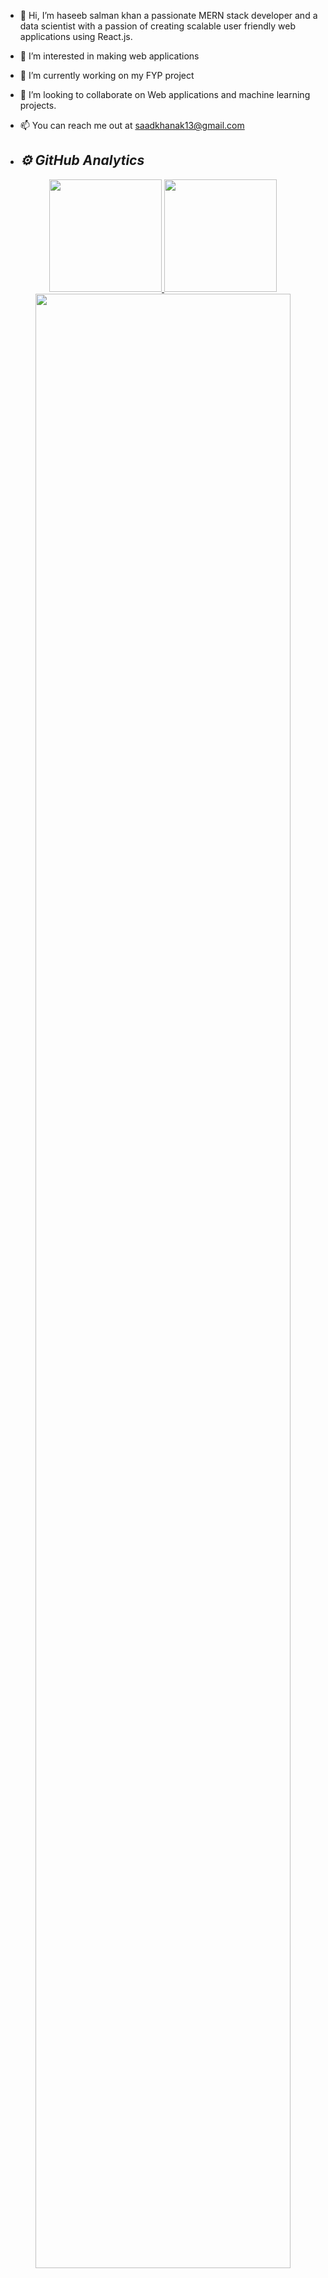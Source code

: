 - 👋 Hi, I’m haseeb salman khan a passionate MERN stack developer and a data scientist with a passion of creating scalable user friendly web applications using React.js.
- 👀 I’m interested in making web applications
- 🌱 I’m currently working on my FYP project
- 💞️ I’m looking to collaborate on Web applications and machine learning projects.
- 📫 You can reach me out at saadkhanak13@gmail.com

- <h2><i>⚙️ GitHub Analytics</i></h2>
<p align="center">
    <a href="https://github.com/haseebkhanak">
        <img height="180em" src="https://github-readme-stats.vercel.app/api?username=haseebkhanak&show_icons=true&theme=algolia&include_all_commits=true&count_private=true"/>
        <img height="180em" src="https://github-readme-stats-eight-theta.vercel.app/api/top-langs/?username=haseebkhanak&layout=compact&langs_count=8&theme=algolia"/>
    </a>
    <img width="90%" src="https://github-readme-streak-stats.herokuapp.com/?user=haseebkhanak&show_icons=true&locale=en&layout=demo&theme=merko&hide_border=true"/> 
</p>
